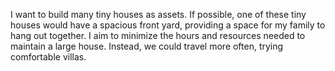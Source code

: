 I want to build many tiny houses as assets. If possible, one of these tiny houses would have a spacious front yard, providing a space for my family to hang out together. I aim to minimize the hours and resources needed to maintain a large house. Instead, we could travel more often, trying comfortable villas.
